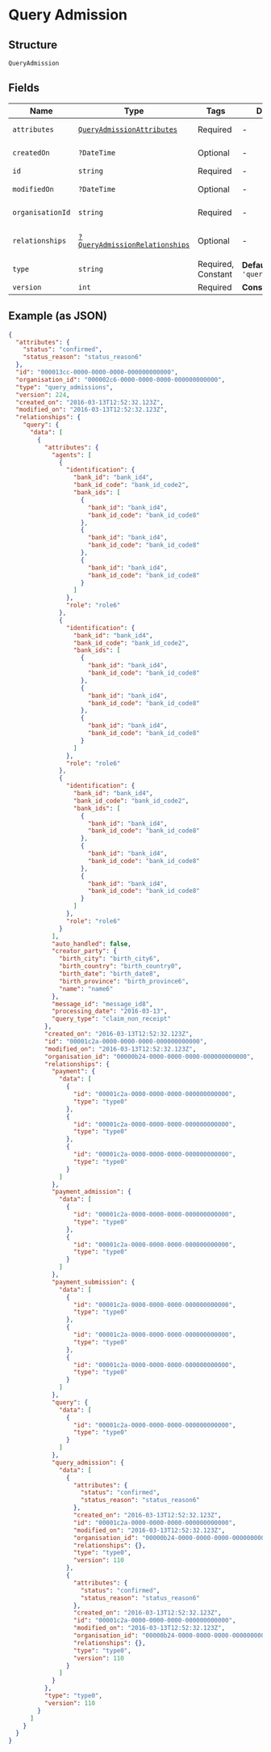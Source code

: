 
# Query Admission

## Structure

`QueryAdmission`

## Fields

| Name | Type | Tags | Description | Getter | Setter |
|  --- | --- | --- | --- | --- | --- |
| `attributes` | [`QueryAdmissionAttributes`](../../doc/models/query-admission-attributes.md) | Required | - | getAttributes(): QueryAdmissionAttributes | setAttributes(QueryAdmissionAttributes attributes): void |
| `createdOn` | `?DateTime` | Optional | - | getCreatedOn(): ?\DateTime | setCreatedOn(?\DateTime createdOn): void |
| `id` | `string` | Required | - | getId(): string | setId(string id): void |
| `modifiedOn` | `?DateTime` | Optional | - | getModifiedOn(): ?\DateTime | setModifiedOn(?\DateTime modifiedOn): void |
| `organisationId` | `string` | Required | - | getOrganisationId(): string | setOrganisationId(string organisationId): void |
| `relationships` | [`?QueryAdmissionRelationships`](../../doc/models/query-admission-relationships.md) | Optional | - | getRelationships(): ?QueryAdmissionRelationships | setRelationships(?QueryAdmissionRelationships relationships): void |
| `type` | `string` | Required, Constant | **Default**: `'query_admissions'` | getType(): string | setType(string type): void |
| `version` | `int` | Required | **Constraints**: `>= 0` | getVersion(): int | setVersion(int version): void |

## Example (as JSON)

```json
{
  "attributes": {
    "status": "confirmed",
    "status_reason": "status_reason6"
  },
  "id": "000013cc-0000-0000-0000-000000000000",
  "organisation_id": "000002c6-0000-0000-0000-000000000000",
  "type": "query_admissions",
  "version": 224,
  "created_on": "2016-03-13T12:52:32.123Z",
  "modified_on": "2016-03-13T12:52:32.123Z",
  "relationships": {
    "query": {
      "data": [
        {
          "attributes": {
            "agents": [
              {
                "identification": {
                  "bank_id": "bank_id4",
                  "bank_id_code": "bank_id_code2",
                  "bank_ids": [
                    {
                      "bank_id": "bank_id4",
                      "bank_id_code": "bank_id_code8"
                    },
                    {
                      "bank_id": "bank_id4",
                      "bank_id_code": "bank_id_code8"
                    },
                    {
                      "bank_id": "bank_id4",
                      "bank_id_code": "bank_id_code8"
                    }
                  ]
                },
                "role": "role6"
              },
              {
                "identification": {
                  "bank_id": "bank_id4",
                  "bank_id_code": "bank_id_code2",
                  "bank_ids": [
                    {
                      "bank_id": "bank_id4",
                      "bank_id_code": "bank_id_code8"
                    },
                    {
                      "bank_id": "bank_id4",
                      "bank_id_code": "bank_id_code8"
                    },
                    {
                      "bank_id": "bank_id4",
                      "bank_id_code": "bank_id_code8"
                    }
                  ]
                },
                "role": "role6"
              },
              {
                "identification": {
                  "bank_id": "bank_id4",
                  "bank_id_code": "bank_id_code2",
                  "bank_ids": [
                    {
                      "bank_id": "bank_id4",
                      "bank_id_code": "bank_id_code8"
                    },
                    {
                      "bank_id": "bank_id4",
                      "bank_id_code": "bank_id_code8"
                    },
                    {
                      "bank_id": "bank_id4",
                      "bank_id_code": "bank_id_code8"
                    }
                  ]
                },
                "role": "role6"
              }
            ],
            "auto_handled": false,
            "creator_party": {
              "birth_city": "birth_city6",
              "birth_country": "birth_country0",
              "birth_date": "birth_date8",
              "birth_province": "birth_province6",
              "name": "name6"
            },
            "message_id": "message_id8",
            "processing_date": "2016-03-13",
            "query_type": "claim_non_receipt"
          },
          "created_on": "2016-03-13T12:52:32.123Z",
          "id": "00001c2a-0000-0000-0000-000000000000",
          "modified_on": "2016-03-13T12:52:32.123Z",
          "organisation_id": "00000b24-0000-0000-0000-000000000000",
          "relationships": {
            "payment": {
              "data": [
                {
                  "id": "00001c2a-0000-0000-0000-000000000000",
                  "type": "type0"
                },
                {
                  "id": "00001c2a-0000-0000-0000-000000000000",
                  "type": "type0"
                },
                {
                  "id": "00001c2a-0000-0000-0000-000000000000",
                  "type": "type0"
                }
              ]
            },
            "payment_admission": {
              "data": [
                {
                  "id": "00001c2a-0000-0000-0000-000000000000",
                  "type": "type0"
                },
                {
                  "id": "00001c2a-0000-0000-0000-000000000000",
                  "type": "type0"
                }
              ]
            },
            "payment_submission": {
              "data": [
                {
                  "id": "00001c2a-0000-0000-0000-000000000000",
                  "type": "type0"
                },
                {
                  "id": "00001c2a-0000-0000-0000-000000000000",
                  "type": "type0"
                },
                {
                  "id": "00001c2a-0000-0000-0000-000000000000",
                  "type": "type0"
                }
              ]
            },
            "query": {
              "data": [
                {
                  "id": "00001c2a-0000-0000-0000-000000000000",
                  "type": "type0"
                }
              ]
            },
            "query_admission": {
              "data": [
                {
                  "attributes": {
                    "status": "confirmed",
                    "status_reason": "status_reason6"
                  },
                  "created_on": "2016-03-13T12:52:32.123Z",
                  "id": "00001c2a-0000-0000-0000-000000000000",
                  "modified_on": "2016-03-13T12:52:32.123Z",
                  "organisation_id": "00000b24-0000-0000-0000-000000000000",
                  "relationships": {},
                  "type": "type0",
                  "version": 110
                },
                {
                  "attributes": {
                    "status": "confirmed",
                    "status_reason": "status_reason6"
                  },
                  "created_on": "2016-03-13T12:52:32.123Z",
                  "id": "00001c2a-0000-0000-0000-000000000000",
                  "modified_on": "2016-03-13T12:52:32.123Z",
                  "organisation_id": "00000b24-0000-0000-0000-000000000000",
                  "relationships": {},
                  "type": "type0",
                  "version": 110
                }
              ]
            }
          },
          "type": "type0",
          "version": 110
        }
      ]
    }
  }
}
```

